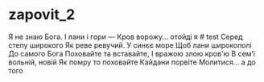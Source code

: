 # zapovit_2
Я не знаю Бога.
І лани і гори —
Кров ворожу... отойді я # test
Серед степу широкого
Як реве ревучий.
У синєє море
Щоб лани широкополі
До самого Бога
Поховайте та вставайте,
І вражою злою кров'ю
В сем’ї вольній, новій
Як помру то поховайте
Кайдани порвіте
Молитися... а до того
